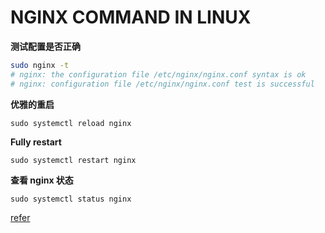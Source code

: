 # NGINX COMMAND IN LINUX

**测试配置是否正确**

```bash
sudo nginx -t
# nginx: the configuration file /etc/nginx/nginx.conf syntax is ok
# nginx: configuration file /etc/nginx/nginx.conf test is successful
```

**优雅的重启**

```
sudo systemctl reload nginx
```

**Fully restart**

```
sudo systemctl restart nginx
```

**查看 nginx 状态**

```
sudo systemctl status nginx
```

[refer](https://linuxconfig.org/how-to-restart-nginx-on-linux)
